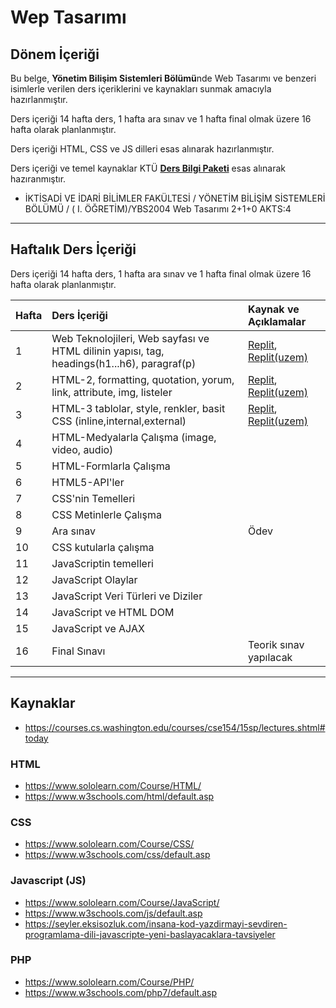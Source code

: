 # Wep Tasarımı
## Dönem İçeriği
Bu belge, **Yönetim Bilişim Sistemleri Bölümü**nde Web Tasarımı ve benzeri isimlerle verilen ders içeriklerini ve kaynakları sunmak amacıyla hazırlanmıştır. 

Ders içeriği 14 hafta ders, 1 hafta ara sınav ve 1 hafta final olmak üzere 16 hafta olarak planlanmıştır.

Ders içeriği HTML, CSS ve JS dilleri esas alınarak hazırlanmıştır.

Ders içeriği ve temel kaynaklar KTÜ [**Ders Bilgi Paketi**][bilgi-paketi] esas alınarak hazıranmıştır.
* İKTİSADİ VE İDARİ BİLİMLER FAKÜLTESİ / YÖNETİM BİLİŞİM SİSTEMLERİ BÖLÜMÜ / ( I. ÖĞRETİM)/YBS2004	Web Tasarımı	2+1+0	AKTS:4

---

## Haftalık Ders İçeriği
Ders içeriği 14 hafta ders, 1 hafta ara sınav ve 1 hafta final olmak üzere 16 hafta olarak planlanmıştır.

| Hafta | Ders İçeriği                                       | Kaynak ve Açıklamalar   |
| :-- | :--                                                  | :--    |
| 1     | Web Teknolojileri, Web sayfası ve HTML dilinin yapısı, tag, headings(h1...h6), paragraf(p)   | [Replit][repl01], [Replit(uzem)][repl01u] |
| 2     | HTML-2, formatting, quotation, yorum, link, attribute, img, listeler        | [Replit][repl01], [Replit(uzem)][repl01u] |
| 3     | HTML-3  tablolar, style, renkler, basit CSS (inline,internal,external)        | [Replit][repl02], [Replit(uzem)][repl02u] |
| 4     | HTML-Medyalarla Çalışma (image, video, audio)   |   |
| 5     | HTML-Formlarla Çalışma   |   |
| 6     | HTML5-API'ler                     |  |
| 7     | CSS'nin Temelleri      |   |
| 8     | CSS Metinlerle Çalışma    |  |
| 9     | Ara sınav                                                     | Ödev  |
| 10    | CSS kutularla çalışma     |  |
| 11    | JavaScriptin temelleri  | |
| 12    | JavaScript Olaylar |   |
| 13    | JavaScript Veri Türleri ve Diziler     |   |
| 14    | JavaScript ve HTML DOM   |   |
| 15    | JavaScript ve AJAX  |   |
| 16    | Final Sınavı                                                  | Teorik sınav yapılacak  |

---

## Kaynaklar
* https://courses.cs.washington.edu/courses/cse154/15sp/lectures.shtml#today 

### HTML
* https://www.sololearn.com/Course/HTML/
* https://www.w3schools.com/html/default.asp

### CSS
* https://www.sololearn.com/Course/CSS/
* https://www.w3schools.com/css/default.asp

### Javascript (JS)
* https://www.sololearn.com/Course/JavaScript/
* https://www.w3schools.com/js/default.asp
* https://seyler.eksisozluk.com/insana-kod-yazdirmayi-sevdiren-programlama-dili-javascripte-yeni-baslayacaklara-tavsiyeler

### PHP
* https://www.sololearn.com/Course/PHP/
* https://www.w3schools.com/php7/default.asp


[bilgi-paketi]: http://www.katalog.ktu.edu.tr/DersBilgiPaketi/course.aspx?pid=3678&lang=1&dbid=560821
[repl01]: https://replit.com/@ZaferYavuz2/22b-ybs-wt01
[repl01u]: https://replit.com/@ZaferYavuz2/22b-ybs-wt01u
[repl02]: https://replit.com/@ZaferYavuz2/22b-ybs-wt02
[repl02u]: https://replit.com/@ZaferYavuz2/22b-ybs-wt02u
